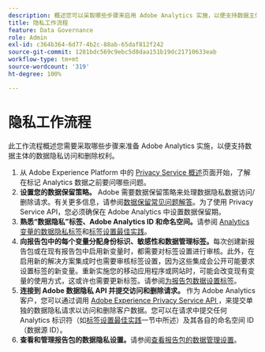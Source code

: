 ```yaml
---
description: 概述您可以采取哪些步骤来启用 Adobe Analytics 实施，以便支持数据主体的数据隐私访问和删除权利。
title: 隐私工作流程
feature: Data Governance
role: Admin
exl-id: c364b364-6d77-4b2c-88ab-65daf812f242
source-git-commit: 1281bdc569c9ebc5d8daa151b19dc21710633eab
workflow-type: tm+mt
source-wordcount: '319'
ht-degree: 100%

---
```


# 隐私工作流程

此工作流程概述您需要采取哪些步骤来准备 Adobe Analytics 实施，以便支持数据主体的数据隐私访问和删除权利。

1. 从 Adobe Experience Platform 中的 [Privacy Service 概述](https://experienceleague.adobe.com/docs/experience-platform/privacy/home.html?lang=zh-Hans)页面开始，了解在标记 Analytics 数据之前要问哪些问题。
1. **设置您的数据保留策略。** Adobe 需要数据保留策略来处理数据隐私数据访问/删除请求。有关更多信息，请参阅[数据保留常见问题解答](/help/technotes/data-retention.md)。为了使用 Privacy Service API，您必须确保在 Adobe Analytics 中设置数据保留期。
1. **熟悉“数据隐私”标签、Adobe Analytics ID 和命名空间。**&#x200B;请参阅 [Analytics 变量的数据隐私标签](/help/admin/admin/c-data-governance/data-labeling/gdpr-labels.md)和[标签设置最佳实践](/help/admin/admin/c-data-governance/data-labeling/gdpr-analytics-ids.md)。
1. **向报告包中的每个变量分配身份标识、敏感性和数据管理标签。**&#x200B;每次创建新报告包或在现有报告包中启用新变量时，都需要对标签设置进行审核。此外，在启用新的解决方案集成时也需要审核标签设置，因为这些集成会公开可能要求设置标签的新变量。重新实施您的移动应用程序或网站时，可能会改变现有变量的使用方式，这或许也需要更新标签。请参阅[为报告包数据设置标签](/help/admin/admin/c-data-governance/data-labeling/gdpr-namespaces.md)。
1. **连接到 Adobe 数据隐私 API 并提交访问和删除请求。** 作为 Adobe Analytics 客户，您可以通过调用 [ Adobe Experience Privacy Service API ](https://experienceleague.adobe.com/docs/experience-platform/privacy/api/overview.html?lang=zh-Hans)，来提交单独的数据隐私请求以访问和删除客户数据。您可以在请求中提交任何 Analytics 标识符（如[标签设置最佳实践](/help/admin/admin/c-data-governance/data-labeling/gdpr-analytics-ids.md)一节中所述）及其各自的命名空间 ID（数据源 ID）。
1. **查看和管理报告包的数据隐私设置。**&#x200B;请参阅[查看报告包的数据管理设置](/help/admin/admin/c-data-governance/data-labeling/gdpr-view-settings.md)。
